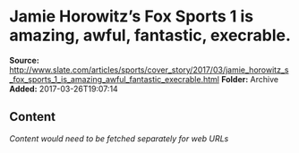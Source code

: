 # Jamie Horowitz’s Fox Sports 1 is amazing, awful, fantastic, execrable.

**Source:** http://www.slate.com/articles/sports/cover_story/2017/03/jamie_horowitz_s_fox_sports_1_is_amazing_awful_fantastic_execrable.html
**Folder:** Archive
**Added:** 2017-03-26T19:07:14




## Content
*Content would need to be fetched separately for web URLs*
